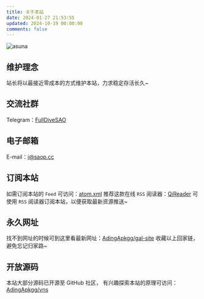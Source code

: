 ```yaml
---
title: 关于本站
date: 2024-01-27 21:53:55
updated: 2024-10-19 00:00:00
comments: false
---
```


![asuna](https://registry.npmmirror.com/js-asuna/latest/files/pic/Asuna/Asuna16x9.webp)

## 维护理念

站长将以最接近零成本的方式维护本站，力求稳定存活长久~

## 交流社群

Telegram：[FullDiveSAO](https://t.me/FullDiveSAO)

## 电子邮箱

E-mail：[i@saop.cc](mailto:i@saop.cc)

## 订阅本站

如需订阅本站的 `Feed` 可访问：[atom.xml](/atom.xml)
推荐这款在线 `RSS` 阅读器：[QiReader](https://www.qireader.com/)
可使用 `RSS` 阅读器订阅本站，以便获取最新资源推送~

## 永久网址

找不到网址的时候可到这里看最新网址：[AdingApkgg/gal-site](https://github.com/AdingApkgg/gal-site/blob/main/README.md)
收藏以上回家链，避免忘记归家路~

## 开放源码

本站大部分源码已开源至 GitHub 社区，
有兴趣探索本站的原理可访问：[AdingApkgg/vns](https://github.com/AdingApkgg/vns)
